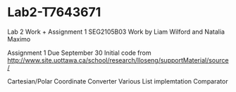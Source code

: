 # Lab2-T7643671
Lab 2 Work + Assignment 1
SEG2105B03
Work by Liam Wilford and Natalia Maximo

Assignment 1 Due September 30
Initial code from http://www.site.uottawa.ca/school/research/lloseng/supportMaterial/source/

Cartesian/Polar Coordinate Converter
Various List implemtation Comparator